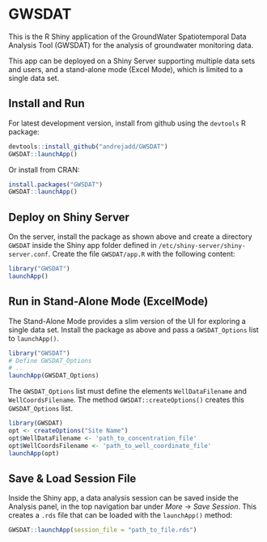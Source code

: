 # GWSDAT

This is the R Shiny application of the GroundWater Spatiotemporal Data Analysis Tool (GWSDAT) for the analysis of groundwater monitoring data. 

This app can be deployed on a Shiny Server supporting multiple data sets and users, and a stand-alone mode (Excel Mode), which is limited to a single data set.

## Install and Run

For latest development version, install from github using the `devtools` R package:

```r
devtools::install_github("andrejadd/GWSDAT")
GWSDAT::launchApp()
```

Or install from CRAN: 

```r
install.packages("GWSDAT")
GWSDAT::launchApp()
```


## Deploy on Shiny Server

On the server, install the package as shown above and create a directory `GWSDAT` inside the Shiny app folder defined in `/etc/shiny-server/shiny-server.conf`. Create the file `GWSDAT/app.R` with the following content:

```r
library("GWSDAT")
launchApp()
```

## Run in Stand-Alone Mode (ExcelMode)

The Stand-Alone Mode provides a slim version of the UI for exploring a single data set. Install the package as above and pass a `GWSDAT_Options` list to `launchApp()`. 

```r
library("GWSDAT")
# Define GWSDAT_Options
# ..
launchApp(GWSDAT_Options)
```

The `GWSDAT_Options` list must define the elements `WellDataFilename` and `WellCoordsFilename`. The method `GWSDAT::createOptions()` creates this `GWSDAT_Options` list.

```r
library(GWSDAT)
opt <- createOptions("Site Name")
opt$WellDataFilename <- 'path_to_concentration_file'
opt$WellCoordsFilename <- 'path_to_well_coordinate_file'
launchApp(opt)
``` 

## Save & Load Session File

Inside the Shiny app, a data analysis session can be saved inside the Analysis panel, in the top navigation bar under _More_ -> _Save Session_. This creates a `.rds` file that can be loaded with the `launchApp()` method:


```r
GWSDAT::launchApp(session_file = "path_to_file.rds")
``` 

